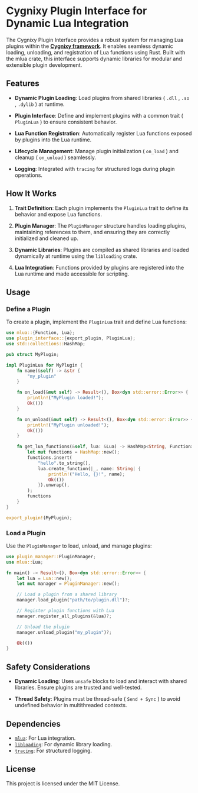 # Cygnixy Plugin Interface for Dynamic Lua Integration

The Cygnixy Plugin Interface provides a robust system for managing Lua plugins within the **[Cygnixy framework](https://cygnixy.com)**. It enables seamless dynamic loading, unloading, and registration of Lua functions using Rust. Built with the mlua crate, this interface supports dynamic libraries for modular and extensible plugin development.

## Features

* **Dynamic Plugin Loading**:
  Load plugins from shared libraries ( `.dll` , `.so` , `.dylib` ) at runtime.
  
* **Plugin Interface**:
  Define and implement plugins with a common trait ( `PluginLua` ) to ensure consistent behavior.

* **Lua Function Registration**:
  Automatically register Lua functions exposed by plugins into the Lua runtime.

* **Lifecycle Management**:
  Manage plugin initialization ( `on_load` ) and cleanup ( `on_unload` ) seamlessly.

* **Logging**:
  Integrated with `tracing` for structured logs during plugin operations.

## How It Works

1. **Trait Definition**:
   Each plugin implements the `PluginLua` trait to define its behavior and expose Lua functions.

2. **Plugin Manager**:
   The `PluginManager` structure handles loading plugins, maintaining references to them, and ensuring they are correctly initialized and cleaned up.

3. **Dynamic Libraries**:
   Plugins are compiled as shared libraries and loaded dynamically at runtime using the `libloading` crate.

4. **Lua Integration**:
   Functions provided by plugins are registered into the Lua runtime and made accessible for scripting.

## Usage

### Define a Plugin

To create a plugin, implement the `PluginLua` trait and define Lua functions:

```rust
use mlua::{Function, Lua};
use plugin_interface::{export_plugin, PluginLua};
use std::collections::HashMap;

pub struct MyPlugin;

impl PluginLua for MyPlugin {
    fn name(&self) -> &str {
        "my_plugin"
    }

    fn on_load(&mut self) -> Result<(), Box<dyn std::error::Error>> {
        println!("MyPlugin loaded!");
        Ok(())
    }

    fn on_unload(&mut self) -> Result<(), Box<dyn std::error::Error>> {
        println!("MyPlugin unloaded!");
        Ok(())
    }

    fn get_lua_functions(&self, lua: &Lua) -> HashMap<String, Function> {
        let mut functions = HashMap::new();
        functions.insert(
            "hello".to_string(),
            lua.create_function(|_, name: String| {
                println!("Hello, {}!", name);
                Ok(())
            }).unwrap(),
        );
        functions
    }
}

export_plugin!(MyPlugin);
```

### Load a Plugin

Use the `PluginManager` to load, unload, and manage plugins:

```rust
use plugin_manager::PluginManager;
use mlua::Lua;

fn main() -> Result<(), Box<dyn std::error::Error>> {
    let lua = Lua::new();
    let mut manager = PluginManager::new();

    // Load a plugin from a shared library
    manager.load_plugin("path/to/plugin.dll")?;

    // Register plugin functions with Lua
    manager.register_all_plugins(&lua)?;

    // Unload the plugin
    manager.unload_plugin("my_plugin")?;

    Ok(())
}
```

## Safety Considerations

* **Dynamic Loading**:
  Uses `unsafe` blocks to load and interact with shared libraries. Ensure plugins are trusted and well-tested.

* **Thread Safety**:
  Plugins must be thread-safe ( `Send + Sync` ) to avoid undefined behavior in multithreaded contexts.

## Dependencies

* [`mlua`](https://crates.io/crates/mlua): For Lua integration.
* [`libloading`](https://crates.io/crates/libloading): For dynamic library loading.
* [`tracing`](https://crates.io/crates/tracing): For structured logging.

## License

This project is licensed under the MIT License.
